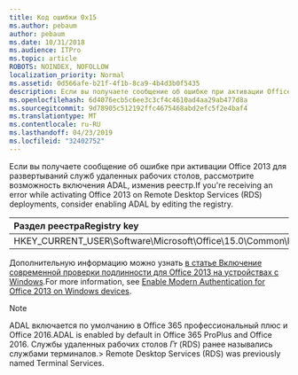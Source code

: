 ```yaml
---
title: Код ошибки 0x15
ms.author: pebaum
author: pebaum
ms.date: 10/31/2018
ms.audience: ITPro
ms.topic: article
ROBOTS: NOINDEX, NOFOLLOW
localization_priority: Normal
ms.assetid: 0d566afe-b21f-4f1b-8ca9-4b4d3b0f5435
description: Если вы получаете сообщение об ошибке при активации Office 2013 для развертываний служб удаленных рабочих столов, рассмотрите возможность включения ADAL, изменив реестр.
ms.openlocfilehash: 6d4076ecb5c6ee3c3cf4c4610ad4aa29ab477d8a
ms.sourcegitcommit: 9d78905c512192ffc4675468abd2efc5f2e4baf4
ms.translationtype: MT
ms.contentlocale: ru-RU
ms.lasthandoff: 04/23/2019
ms.locfileid: "32402752"
---
```

<span data-ttu-id="353cd-103">Если вы получаете сообщение об ошибке при активации Office 2013 для развертываний служб удаленных рабочих столов, рассмотрите возможность включения ADAL, изменив реестр.</span><span class="sxs-lookup"><span data-stu-id="353cd-103">If you're receiving an error while activating Office 2013 on Remote Desktop Services (RDS) deployments, consider enabling ADAL by editing the registry.</span></span> 
  
|<span data-ttu-id="353cd-104">**Раздел реестра**</span><span class="sxs-lookup"><span data-stu-id="353cd-104">**Registry key**</span></span>|<span data-ttu-id="353cd-105">**Тип**</span><span class="sxs-lookup"><span data-stu-id="353cd-105">**Type**</span></span>|<span data-ttu-id="353cd-106">**Значение**</span><span class="sxs-lookup"><span data-stu-id="353cd-106">**Value**</span></span>|
|:-----|:-----|:-----|
|<span data-ttu-id="353cd-107">HKEY_CURRENT_USER\Software\Microsoft\Office\15.0\Common\Identity\EnableADAL</span><span class="sxs-lookup"><span data-stu-id="353cd-107">HKEY_CURRENT_USER\Software\Microsoft\Office\15.0\Common\Identity\EnableADAL</span></span>  <br/> |<span data-ttu-id="353cd-108">REG_DWORD</span><span class="sxs-lookup"><span data-stu-id="353cd-108">REG_DWORD</span></span>  <br/> |<span data-ttu-id="353cd-109">1 </span><span class="sxs-lookup"><span data-stu-id="353cd-109">1</span></span>  <br/> |
   
<span data-ttu-id="353cd-110">Дополнительную информацию можно узнать [в статье Включение современной проверки подлинности для Office 2013 на устройствах с Windows](https://docs.microsoft.com/office365/admin/security-and-compliance/enable-modern-authentication).</span><span class="sxs-lookup"><span data-stu-id="353cd-110">For more information, see [Enable Modern Authentication for Office 2013 on Windows devices](https://docs.microsoft.com/office365/admin/security-and-compliance/enable-modern-authentication).</span></span>
  
> [!NOTE]
>  <span data-ttu-id="353cd-111">ADAL включается по умолчанию в Office 365 профессиональный плюс и Office 2016.</span><span class="sxs-lookup"><span data-stu-id="353cd-111">ADAL is enabled by default in Office 365 ProPlus and Office 2016.</span></span> <span data-ttu-id="353cd-112">Службы удаленных рабочих столов _Гт_ (RDS) ранее назывались службами терминалов.</span><span class="sxs-lookup"><span data-stu-id="353cd-112">>  Remote Desktop Services (RDS) was previously named Terminal Services.</span></span> 
  

